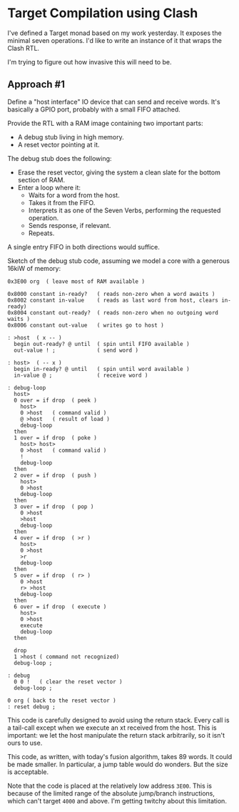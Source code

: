 Target Compilation using Clash
==============================

I've defined a Target monad based on my work yesterday. It exposes the minimal
seven operations. I'd like to write an instance of it that wraps the Clash RTL.

I'm trying to figure out how invasive this will need to be.


Approach #1
-----------

Define a "host interface" IO device that can send and receive words. It's
basically a GPIO port, probably with a small FIFO attached.

Provide the RTL with a RAM image containing two important parts:

- A debug stub living in high memory.
- A reset vector pointing at it.

The debug stub does the following:

- Erase the reset vector, giving the system a clean slate for the bottom section
  of RAM.
- Enter a loop where it:
  - Waits for a word from the host.
  - Takes it from the FIFO.
  - Interprets it as one of the Seven Verbs, performing the requested operation.
  - Sends response, if relevant.
  - Repeats.

A single entry FIFO in both directions would suffice.

Sketch of the debug stub code, assuming we model a core with a generous 16kiW of
memory:

    0x3E00 org  ( leave most of RAM available )
   
    0x8000 constant in-ready?   ( reads non-zero when a word awaits )
    0x8002 constant in-value    ( reads as last word from host, clears in-ready)
    0x8004 constant out-ready?  ( reads non-zero when no outgoing word waits )
    0x8006 constant out-value   ( writes go to host )

    : >host  ( x -- )
      begin out-ready? @ until  ( spin until FIFO available )
      out-value ! ;             ( send word )

    : host>  ( -- x )
      begin in-ready? @ until   ( spin until word available )
      in-value @ ;              ( receive word )

    : debug-loop
      host>
      0 over = if drop  ( peek )
        host>
        0 >host   ( command valid )
        @ >host   ( result of load )
        debug-loop
      then
      1 over = if drop  ( poke )
        host> host>
        0 >host   ( command valid )
        !
        debug-loop
      then
      2 over = if drop  ( push )
        host>
        0 >host
        debug-loop
      then
      3 over = if drop  ( pop )
        0 >host
        >host
        debug-loop
      then
      4 over = if drop  ( >r )
        host>
        0 >host
        >r
        debug-loop
      then
      5 over = if drop  ( r> )
        0 >host
        r> >host
        debug-loop
      then
      6 over = if drop  ( execute )
        host>
        0 >host
        execute
        debug-loop
      then

      drop
      1 >host ( command not recognized)
      debug-loop ;

    : debug
      0 0 !   ( clear the reset vector )
      debug-loop ;

    0 org ( back to the reset vector )
    : reset debug ;

This code is carefully designed to avoid using the return stack. Every call is a
tail-call except when we execute an xt received from the host. This is
important: we let the host manipulate the return stack arbitrarily, so it isn't
ours to use.

This code, as written, with today's fusion algorithm, takes 89 words. It could
be made smaller. In particular, a jump table would do wonders. But the size is
acceptable.

Note that the code is placed at the relatively low address `3E00`. This is
because of the limited range of the absolute jump/branch instructions, which
can't target `4000` and above. I'm getting twitchy about this limitation.


